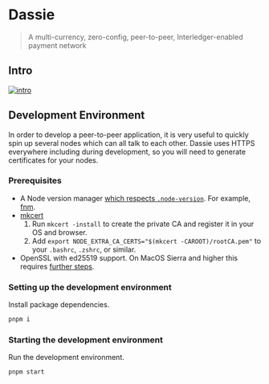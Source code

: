 # Dassie

> A multi-currency, zero-config, peer-to-peer, Interledger-enabled payment network

## Intro

[![intro](http://img.youtube.com/vi/Whp4RfW3K_U/0.jpg)](http://www.youtube.com/watch?v=Whp4RfW3K_U&t=8371 "Intro")

## Development Environment

In order to develop a peer-to-peer application, it is very useful to quickly spin up several nodes which can all talk to each other. Dassie uses HTTPS everywhere including during development, so you will need to generate certificates for your nodes.

### Prerequisites

- A Node version manager [which respects `.node-version`](https://stackoverflow.com/questions/27425852/what-uses-respects-the-node-version-file). For example, [fnm](https://github.com/Schniz/fnm).
- [mkcert](https://github.com/FiloSottile/mkcert)
  1. Run `mkcert -install` to create the private CA and register it in your OS and browser.
  2. Add `export NODE_EXTRA_CA_CERTS="$(mkcert -CAROOT)/rootCA.pem"` to your `.bashrc`, `.zshrc`, or similar.
- OpenSSL with ed25519 support. On MacOS Sierra and higher this requires [further steps](https://github.com/justmoon/dassie/issues/3#issuecomment-1312636093).

### Setting up the development environment

Install package dependencies.

```sh
pnpm i
```

### Starting the development environment

Run the development environment.

```sh
pnpm start
```
